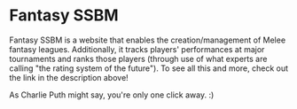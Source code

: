 # Fantasy SSBM
Fantasy SSBM is a website that enables the creation/management of Melee fantasy leagues. Additionally, it tracks players' performances at major tournaments and ranks those players (through use of what experts are calling "the rating system of the future"). To see all this and more, check out the link in the description above! 

As Charlie Puth might say, you're only one click away. :)
